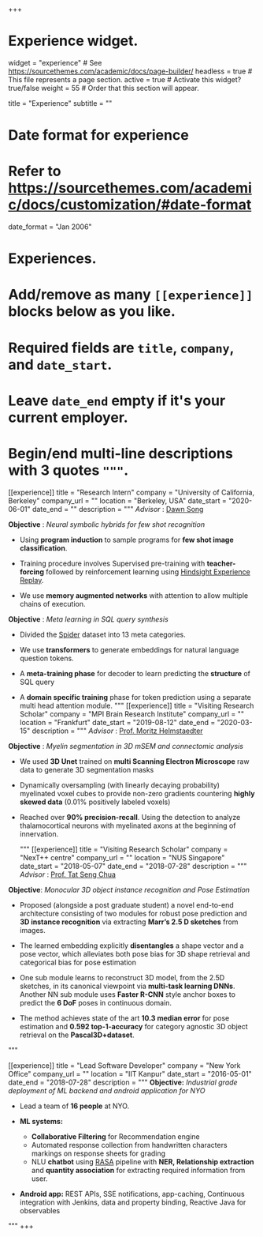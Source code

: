 +++
# Experience widget.
widget = "experience"  # See https://sourcethemes.com/academic/docs/page-builder/
headless = true  # This file represents a page section.
active = true  # Activate this widget? true/false
weight = 55  # Order that this section will appear.

title = "Experience"
subtitle = ""

# Date format for experience
#   Refer to https://sourcethemes.com/academic/docs/customization/#date-format
date_format = "Jan 2006"

# Experiences.
#   Add/remove as many `[[experience]]` blocks below as you like.
#   Required fields are `title`, `company`, and `date_start`.
#   Leave `date_end` empty if it's your current employer.
#   Begin/end multi-line descriptions with 3 quotes `"""`.
[[experience]]
  title = "Research Intern"
  company = "University of California, Berkeley"
  company_url = ""
  location = "Berkeley, USA"
  date_start = "2020-06-01"
  date_end = ""
  description = """
*Advisor* : [Dawn Song](https://people.eecs.berkeley.edu/~dawnsong/)

**Objective** : _Neural symbolic hybrids for few shot recognition_
* Using **program induction** to sample programs for **few shot image classification**. 

* Training procedure involves Supervised pre-training with **teacher-forcing** followed by reinforcement learning using [Hindsight Experience Replay](https://arxiv.org/abs/1707.01495).

* We use **memory augmented networks** with attention to allow multiple chains of execution.

**Objective** : _Meta learning in SQL query synthesis_
* Divided the [Spider](https://yale-lily.github.io/spider) dataset into 13 meta categories.

* We use **transformers** to generate embeddings for natural language question tokens.

* A **meta-training phase** for decoder to learn predicting the **structure** of SQL query

* A **domain specific training** phase for token prediction using a separate multi head attention module.
  """
[[experience]]
  title = "Visiting Research Scholar"
  company = "MPI Brain Research Institute"
  company_url = ""
  location = "Frankfurt"
  date_start = "2019-08-12"
  date_end = "2020-03-15"
  description = """
*Advisor* : [Prof. Moritz Helmstaedter](http://brain.mpg.de/research/helmstaedter-department.html)

**Objective** : _Myelin segmentation in 3D mSEM and connectomic analysis_

* We used **3D Unet** trained on **multi Scanning Electron Microscope** raw data to generate 3D segmentation masks

* Dynamically oversampling (with linearly decaying probability) myelinated voxel cubes to provide non-zero gradients countering **highly skewed data** (0.01% positively labeled voxels)

* Reached over **90% precision-recall**. Using the detection to analyze thalamocortical neurons with myelinated axons at the beginning of innervation.

  """
[[experience]]
  title = "Visiting Research Scholar"
  company = "NexT++ centre"
  company_url = ""
  location = "NUS Singapore"
  date_start = "2018-05-07"
  date_end = "2018-07-28"
  description = """
*Advisor* : [Prof. Tat Seng Chua](https://www.chuatatseng.com/)

**Objective**: _Monocular 3D object instance recognition and Pose Estimation_

* Proposed (alongside a post graduate student) a novel end-to-end architecture consisting of two modules for robust pose prediction and **3D instance recognition** via extracting **Marr’s 2.5 D sketches** from images.

* The learned embedding explicitly **disentangles** a shape vector and a pose vector,  which alleviates both pose bias for 3D shape retrieval and categorical bias for pose estimation

* One sub module learns to reconstruct 3D model, from the 2.5D sketches, in its canonical viewpoint via **multi-task learning DNNs**. Another NN sub module uses **Faster R-CNN** style anchor boxes to predict the **6 DoF** poses in continuous domain.

* The method achieves state of the art **10.3 median error** for pose estimation and **0.592 top-1-accuracy** for category agnostic 3D object retrieval on the **Pascal3D+dataset**.

"""

[[experience]]
  title = "Lead Software Developer"
  company = "New York Office"
  company_url = ""
  location = "IIT Kanpur"
  date_start = "2016-05-01"
  date_end = "2018-07-28"
  description = """
  **Objective:** _Industrial grade deployment of ML backend and android application for NYO_

* Lead a team of **16 people** at NYO.

* **ML systems:**

	*  **Collaborative Filtering** for Recommendation engine
	*  Automated response collection from handwritten characters markings on response sheets for grading
	*  NLU **chatbot** using [RASA](https://rasa.com/) pipeline with **NER, Relationship extraction** and **quantity association** for extracting required information from user.
* **Android app:**  REST APIs, SSE notifications, app-caching, Continuous integration with Jenkins, data and property binding, Reactive Java for observables



"""
+++
